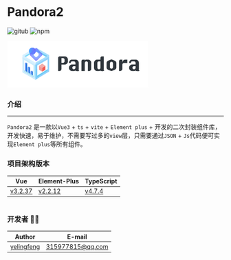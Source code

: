 # Pandora2

![gitub](https://img.shields.io/github/package-json/v/yelingfeng/Pandora2)
![npm](https://img.shields.io/npm/v/pandora2)


![image](https://github.com/yelingfeng/Pandora2/blob/main/src/assets/logo-long.png?raw=true)

### 介绍
---

`Pandora2` 是一款以`Vue3` + `ts` + `vite` + `Element plus` + 开发的二次封装组件库，开发快速，易于维护，不需要写过多的`view`层，只需要通过`JSON` + `Js`代码便可实现`Element plus`等所有组件。


### 项目架构版本
| Vue | Element-Plus | TypeScript |
| ------ | ------ | ------ |
| [v3.2.37](https://v3.vuejs.org/)  | [v2.2.12](https://element-plus.gitee.io/) | [v4.7.4](https://www.tslang.cn/) |
# 

### 开发者 👨‍💻
| Author | E-mail |
| ------ | ----- |
| [yelingfeng](http://github.com/yelingfeng) | 315977815@qq.com |


